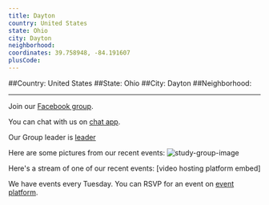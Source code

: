 ```yaml
---
title: Dayton
country: United States
state: Ohio
city: Dayton
neighborhood: 
coordinates: 39.758948, -84.191607
plusCode:
---
```


##Country: United States
##State: Ohio
##City: Dayton
##Neighborhood: 
*****
Join our [Facebook group](https://www.facebook.com/groups/free.code.camp.dayton.ohio).

You can chat with us on [chat app]().

Our Group leader is [leader]()

Here are some pictures from our recent events:
![study-group-image]()

Here's a stream of one of our recent events:
[video hosting platform embed]

We have events every Tuesday. You can RSVP for an event on [event platform]().
